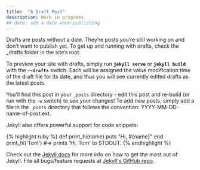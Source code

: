 ```yaml
---
title:  "A Draft Post"
description: Work in progress
## date: add a date when publishing
---
```


Drafts are posts without a date. They’re posts you’re still working on and don’t want to publish yet. To get up and running with drafts, check the _drafts folder in the site’s root.

To preview your site with drafts, simply run **`jekyll serve`** or **`jekyll build`** with the **`--drafts`** switch. Each will be assigned the value modification time of the draft file for its date, and thus you will see currently edited drafts as the latest posts.

You'll find this post in your `_posts` directory - edit this post and re-build (or run with the `-w` switch) to see your changes!
To add new posts, simply add a file in the `_posts` directory that follows the convention: YYYY-MM-DD-name-of-post.ext.

Jekyll also offers powerful support for code snippets:

{% highlight ruby %}
def print_hi(name)
  puts "Hi, #{name}"
end
print_hi('Tom')
#=> prints 'Hi, Tom' to STDOUT.
{% endhighlight %}

Check out the [Jekyll docs][jekyll] for more info on how to get the most out of Jekyll. File all bugs/feature requests at [Jekyll's GitHub repo][jekyll-gh].

[jekyll-gh]: https://github.com/mojombo/jekyll
[jekyll]:    http://jekyllrb.com
